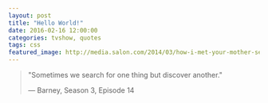```yaml
---
layout: post
title: "Hello World!"
date: 2016-02-16 12:00:00
categories: tvshow, quotes
tags: css
featured_image: http://media.salon.com/2014/03/how-i-met-your-mother-season-1-1280x960.jpg
---
```


> "Sometimes we search for one thing but discover another." 
>
> &#8212; Barney, Season 3, Episode 14

